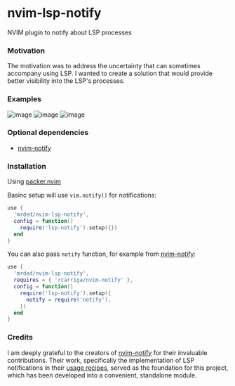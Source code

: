 # nvim-lsp-notify

NVIM plugin to notify about LSP processes

### Motivation 

The motivation was to address the uncertainty that can sometimes accompany using LSP. 
I wanted to create a solution that would provide better visibility into the LSP's processes.

### Examples
![image](https://user-images.githubusercontent.com/347098/212483632-d8a4a6d7-320e-4002-b263-6e736ac83c1d.png)
![image](https://user-images.githubusercontent.com/347098/212483720-e6c7b782-1aa1-49ad-b45a-8502b2b9cbf5.png)
![image](https://user-images.githubusercontent.com/347098/212483653-e1fb1f5a-5826-400a-b79e-cba754e4fe2e.png)

### Optional dependencies

- [nvim-notify](https://github.com/rcarriga/nvim-notify)

### Installation

Using [packer.nvim](https://github.com/wbthomason/packer.nvim)

Basinc setup will use `vim.notify()` for notifications:
```lua
use {
  'mrded/nvim-lsp-notify',
  config = function()
    require('lsp-notify').setup({})
  end
}
```

You can also pass `notify` function, for example from [nvim-notify](https://github.com/rcarriga/nvim-notify):
```lua
use {
  'mrded/nvim-lsp-notify',
  requires = { 'rcarriga/nvim-notify' },
  config = function()
    require('lsp-notify').setup({
      notify = require('notify'),
    })
  end
}
```

### Credits

I am deeply grateful to the creators of [nvim-notify](https://github.com/rcarriga/nvim-notify) for their invaluable contributions.
Their work, specifically the implementation of LSP notifications in their [usage recipes](https://github.com/rcarriga/nvim-notify/wiki/Usage-Recipes/#progress-updates), served as the foundation for this project, which has been developed into a convenient, standalone module.
